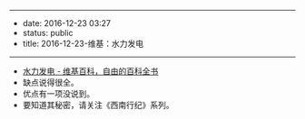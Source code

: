- --
- date: 2016-12-23 03:27
- status: public
- title: 2016-12-23-维基：水力发电
- --
- [水力发电 - 维基百科，自由的百科全书](https://zh.wikipedia.org/wiki/%E6%B0%B4%E5%8A%9B%E7%99%BC%E9%9B%BB)
- 缺点说得很全。
- 优点有一项没说到。
- 要知道其秘密，请关注《西南行纪》系列。
